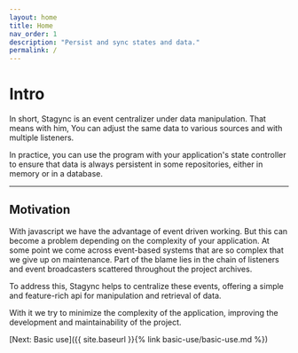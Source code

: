 ```yaml
---
layout: home
title: Home
nav_order: 1
description: "Persist and sync states and data."
permalink: /
---
```

# Intro

In short, Stagync is an event centralizer under data manipulation. That means with him,
You can adjust the same data to various sources and with multiple listeners.

In practice, you can use the program with your application's state controller to ensure that data is always persistent in some repositories, either in memory or in a database.

---

## Motivation
With javascript we have the advantage of event driven working.
But this can become a problem depending on the complexity of your application.
At some point we come across event-based systems that are
so complex that we give up on maintenance. Part of the blame lies in the chain of listeners and event broadcasters scattered throughout the project archives.

To address this, Stagync helps to centralize these events,
offering a simple and feature-rich api for manipulation and retrieval of data.

With it we try to minimize the complexity of the application, improving the development and maintainability of the project.

[Next: Basic use]({{ site.baseurl }}{% link basic-use/basic-use.md %})

